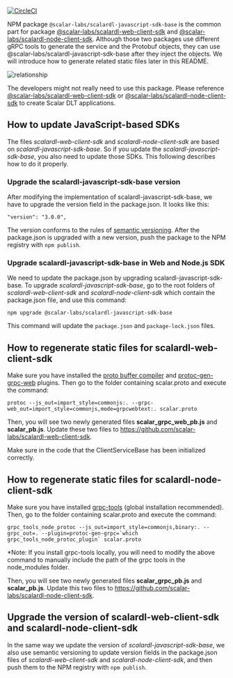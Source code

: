 [![CircleCI](https://circleci.com/gh/scalar-labs/scalardl-javascript-sdk-base/tree/master.svg?style=svg)](https://circleci.com/gh/scalar-labs/scalardl-javascript-sdk-base/tree/master)

NPM package `@scalar-labs/scalardl-javascript-sdk-base` is the common part for package [@scalar-labs/scalardl-web-client-sdk](https://github.com/scalar-labs/scalardl-web-client-sdk) and [@scalar-labs/scalardl-node-client-sdk](https://github.com/scalar-labs/scalardl-node-client-sdk).
Although those two packages use different gRPC tools to generate the service and the Protobuf objects, they can use @scalar-labs/scalardl-javascript-sdk-base after they inject the objects. We will introduce how to generate related static files later in this README.

![relationship](./README.png)

The developers might not really need to use this package. Please reference [@scalar-labs/scalardl-web-client-sdk](https://github.com/scalar-labs/scalardl-web-client-sdk) or [@scalar-labs/scalardl-node-client-sdk](https://github.com/scalar-labs/scalardl-node-client-sdk) to create Scalar DLT applications.

## How to update JavaScript-based SDKs

The files *scalardl-web-client-sdk* and *scalardl-node-client-sdk* are based on *scalardl-javascript-sdk-base*. So if you update the *scalardl-javascript-sdk-base*, you also need to update those SDKs. This following describes how to do it properly.

### Upgrade the scalardl-javascript-sdk-base version

After modifying the implementation of scalardl-javascript-sdk-base, we have to upgrade the version field in the  package.json. It looks like this:

```
"version": "3.0.0",
```

The version conforms to the rules of [semantic versioning](https://semver.org/). After the package.json is upgraded with a new version, push the package to the NPM registry with `npm publish`.

### Upgrade scalardl-javascript-sdk-base in Web and Node.js SDK

We need to update the package.json by upgrading scalardl-javascript-sdk-base. To upgrade *scalardl-javascript-sdk-base*, go to the root folders of *scalardl-web-client-sdk* and *scalardl-node-client-sdk* which contain the  package.json file, and use this command:

```
npm upgrade @scalar-labs/scalardl-javascript-sdk-base
```

This command will update the `package.json` and `package-lock.json` files.

## How to regenerate static files for scalardl-web-client-sdk

Make sure you have installed the [proto buffer compiler](http://google.github.io/proto-lens/installing-protoc.html) and [protoc-gen-grpc-web](https://github.com/grpc/grpc-web/releases) plugins. Then go to the folder containing scalar.proto and execute the command:

```
protoc --js_out=import_style=commonjs:. --grpc-web_out=import_style=commonjs,mode=grpcwebtext:. scalar.proto
```

Then, you will see two newly generated files **scalar_grpc_web_pb.js** and **scalar_pb.js**. Update these two files to https://github.com/scalar-labs/scalardl-web-client-sdk.

Make sure in the code that the ClientServiceBase has been initialized correctly.

## How to regenerate static files for scalardl-node-client-sdk

Make sure you have installed [grpc-tools](https://www.npmjs.com/package/grpc-tools) (global installation recommended). Then, go to the folder containing scalar.proto and execute the command:

```
grpc_tools_node_protoc --js_out=import_style=commonjs,binary:. --grpc_out=. --plugin=protoc-gen-grpc=`which grpc_tools_node_protoc_plugin` scalar.proto
```

*Note: If you install grpc-tools locally, you will need to modify the above command to manually include the path of the grpc tools in the node_modules folder.

Then, you will see two newly generated files **scalar_grpc_pb.js** and **scalar_pb.js**. Update this two files to https://github.com/scalar-labs/scalardl-node-client-sdk.

## Upgrade the version of scalardl-web-client-sdk and scalardl-node-client-sdk

In the same way we update the version of *scalardl-javascript-sdk-base*, we also use semantic versioning to update version fields in the package.json files of *scalardl-web-client-sdk* and *scalardl-node-client-sdk*, and then push them to the NPM registry with `npm publish`.
